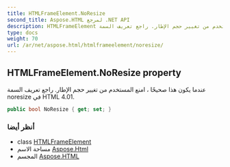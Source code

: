 ```yaml
---
title: HTMLFrameElement.NoResize
second_title: Aspose.HTML لمرجع .NET API
description: HTMLFrameElement ملكية. عندما يكون هذا صحيحًا  امنع المستخدم من تغيير حجم الإطار. راجع تعريف السمة noresize في HTML 4.01.
type: docs
weight: 70
url: /ar/net/aspose.html/htmlframeelement/noresize/
---
```

## HTMLFrameElement.NoResize property

عندما يكون هذا صحيحًا ، امنع المستخدم من تغيير حجم الإطار. راجع تعريف السمة noresize في HTML 4.01.

```csharp
public bool NoResize { get; set; }
```

### أنظر أيضا

* class [HTMLFrameElement](../)
* مساحة الاسم [Aspose.Html](../../htmlframeelement/)
* المجسم [Aspose.HTML](../../../)


